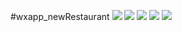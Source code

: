 #wxapp_newRestaurant
<image src="https://github.com/A13253565831/wxapp_decoration/blob/master/images/galler/01.jpg"></image>
<image src="https://github.com/A13253565831/wxapp_decoration/blob/master/images/galler/02.png"></image>
<image src="https://github.com/A13253565831/wxapp_decoration/blob/master/images/galler/03.png"></image>
<image src="https://github.com/A13253565831/wxapp_decoration/blob/master/images/galler/04.png"></image>
<image src="https://github.com/A13253565831/wxapp_decoration/blob/master/images/galler/05.png"></image>
